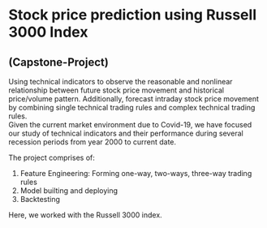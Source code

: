# Stock price prediction using Russell 3000 Index  
## (Capstone-Project)


Using technical indicators to observe the reasonable and nonlinear relationship between future stock price movement and historical price/volume pattern. Additionally, forecast intraday stock price movement by combining single technical trading rules and complex technical trading rules. <br> Given the current market environment due to Covid-19, we have focused our study of technical indicators and their performance during several recession periods from year 2000 to current date.

The project comprises of:
1. Feature Engineering: Forming one-way, two-ways, three-way trading rules
2. Model builting and deploying
3. Backtesting

Here, we worked with the Russell 3000 index.
